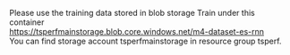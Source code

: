 Please use the training data stored in blob storage Train under this container   
https://tsperfmainstorage.blob.core.windows.net/m4-dataset-es-rnn  
You can find storage account tsperfmainstorage in resource group tsperf. 
